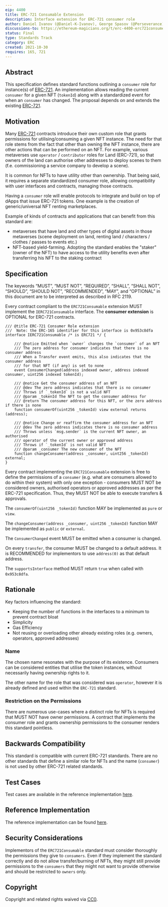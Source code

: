 ```yaml
---
eip: 4400
title: ERC-721 Consumable Extension
description: Interface extension for ERC-721 consumer role
author: Daniel Ivanov (@Daniel-K-Ivanov), George Spasov (@Perseverance)
discussions-to: https://ethereum-magicians.org/t/erc-4400-erc721consumer-extension/7371
status: Final
type: Standards Track
category: ERC
created: 2021-10-30
requires: 165, 721
---
```


## Abstract

This specification defines standard functions outlining a `consumer` role for instance(s) of [ERC-721](./eip-721.md). An implementation allows reading the current `consumer` for a given NFT (`tokenId`) along with a standardized event for when an `consumer` has changed. The proposal depends on and extends the existing [ERC-721](./eip-721.md).

## Motivation

Many [ERC-721](./eip-721.md) contracts introduce their own custom role that grants permissions for utilising/consuming a given NFT instance. The need for that role stems from the fact that other than owning the NFT instance, there are other actions that can be performed on an NFT. For example, various metaverses use `operator` / `contributor` roles for Land (ERC-721), so that owners of the land can authorise other addresses to deploy scenes to them (f.e. commissioning a service company to develop a scene).

It is common for NFTs to have utility other than ownership. That being said, it requires a separate standardized consumer role, allowing compatibility with user interfaces and contracts, managing those contracts.

Having a `consumer` role will enable protocols to integrate and build on top of dApps that issue ERC-721 tokens. One example is the creation of generic/universal NFT renting marketplaces.

Example of kinds of contracts and applications that can benefit from this standard are:
- metaverses that have land and other types of digital assets in those metaverses (scene deployment on land, renting land / characters / clothes / passes to events etc.)
- NFT-based yield-farming. Adopting the standard enables the "staker" (owner of the NFT) to have access to the utility benefits even after transferring his NFT to the staking contract

## Specification

The keywords “MUST”, “MUST NOT”, “REQUIRED”, “SHALL”, “SHALL NOT”, “SHOULD”, “SHOULD NOT”, “RECOMMENDED”, “MAY”, and “OPTIONAL” in this document are to be interpreted as described in RFC 2119.

Every contract compliant to the `ERC721Consumable` extension MUST implement the `IERC721Consumable` interface. The **consumer extension** is OPTIONAL for ERC-721 contracts.

```solidity
/// @title ERC-721 Consumer Role extension
///  Note: the ERC-165 identifier for this interface is 0x953c8dfa
interface IERC721Consumable /* is ERC721 */ {

    /// @notice Emitted when `owner` changes the `consumer` of an NFT
    /// The zero address for consumer indicates that there is no consumer address
    /// When a Transfer event emits, this also indicates that the consumer address
    /// for that NFT (if any) is set to none
    event ConsumerChanged(address indexed owner, address indexed consumer, uint256 indexed tokenId);

    /// @notice Get the consumer address of an NFT
    /// @dev The zero address indicates that there is no consumer
    /// Throws if `_tokenId` is not a valid NFT
    /// @param _tokenId The NFT to get the consumer address for
    /// @return The consumer address for this NFT, or the zero address if there is none
    function consumerOf(uint256 _tokenId) view external returns (address);

    /// @notice Change or reaffirm the consumer address for an NFT
    /// @dev The zero address indicates there is no consumer address
    /// Throws unless `msg.sender` is the current NFT owner, an authorised
    /// operator of the current owner or approved address
    /// Throws if `_tokenId` is not valid NFT
    /// @param _consumer The new consumer of the NFT
    function changeConsumer(address _consumer, uint256 _tokenId) external;
}
```

Every contract implementing the `ERC721Consumable` extension is free to define the permissions of a `consumer` (e.g. what are consumers allowed to do within their system) with only one exception - consumers MUST NOT be considered owners, authorised operators or approved addresses as per the ERC-721 specification. Thus, they MUST NOT be able to execute transfers & approvals.

The `consumerOf(uint256 _tokenId)` function MAY be implemented as `pure` or `view`.

The `changeConsumer(address _consumer, uint256 _tokenId)` function MAY be implemented as `public` or `external`.

The `ConsumerChanged` event MUST be emitted when a consumer is changed.

On every `transfer`, the consumer MUST be changed to a default address. It is RECOMMENDED for implementors to use `address(0)` as that default address.

The `supportsInterface` method MUST return `true` when called with `0x953c8dfa`.

## Rationale

Key factors influencing the standard:

- Keeping the number of functions in the interfaces to a minimum to prevent contract bloat
- Simplicity
- Gas Efficiency
- Not reusing or overloading other already existing roles (e.g. owners, operators, approved addresses)

### Name

The chosen name resonates with the purpose of its existence. Consumers can be considered entities that utilise the token instances, without necessarily having ownership rights to it.

The other name for the role that was considered was `operator`, however it is already defined and used within the `ERC-721` standard.

### Restriction on the Permissions

There are numerous use-cases where a distinct role for NFTs is required that MUST NOT have owner permissions. A contract that implements the consumer role and grants ownership permissions to the consumer renders this standard pointless.

## Backwards Compatibility

This standard is compatible with current ERC-721 standards. There are no other standards that define a similar role for NFTs and the name (`consumer`) is not used by other ERC-721 related standards.

## Test Cases

Test cases are available in the reference implementation [here](../assets/eip-4400/test/erc721-consumable.ts).

## Reference Implementation

The reference implementation can be found [here](../assets/eip-4400/contracts/ERC721Consumable.sol).

## Security Considerations

Implementors of the `ERC721Consumable` standard must consider thoroughly the permissions they give to `consumers`. Even if they implement the standard correctly and do not allow transfer/burning of NFTs, they might still provide permissions to the `consumers` that they might not want to provide otherwise and should be restricted to `owners` only.

## Copyright

Copyright and related rights waived via [CC0](../LICENSE.md).
